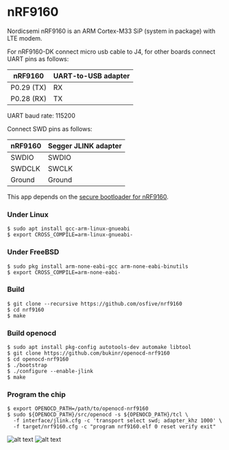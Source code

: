 # nRF9160

Nordicsemi nRF9160 is an ARM Cortex-M33 SiP (system in package) with LTE modem.

For nRF9160-DK connect micro usb cable to J4, for other boards connect UART pins as follows:

| nRF9160          | UART-to-USB adapter  |
| ----------------- | -------------------- |
| P0.29 (TX)        | RX                   |
| P0.28 (RX)        | TX                   |

UART baud rate: 115200

Connect SWD pins as follows:

| nRF9160           | Segger JLINK adapter |
| ----------------- | -------------------- |
| SWDIO             | SWDIO                |
| SWDCLK            | SWCLK                |
| Ground            | Ground               |

This app depends on the [secure bootloader for nRF9160](https://github.com/osfive/nrf9160-boot).

### Under Linux
    $ sudo apt install gcc-arm-linux-gnueabi
    $ export CROSS_COMPILE=arm-linux-gnueabi-
### Under FreeBSD
    $ sudo pkg install arm-none-eabi-gcc arm-none-eabi-binutils
    $ export CROSS_COMPILE=arm-none-eabi-
### Build
    $ git clone --recursive https://github.com/osfive/nrf9160
    $ cd nrf9160
    $ make

### Build openocd
    $ sudo apt install pkg-config autotools-dev automake libtool
    $ git clone https://github.com/bukinr/openocd-nrf9160
    $ cd openocd-nrf9160
    $ ./bootstrap
    $ ./configure --enable-jlink
    $ make

### Program the chip
    $ export OPENOCD_PATH=/path/to/openocd-nrf9160
    $ sudo ${OPENOCD_PATH}/src/openocd -s ${OPENOCD_PATH}/tcl \
      -f interface/jlink.cfg -c 'transport select swd; adapter_khz 1000' \
      -f target/nrf9160.cfg -c "program nrf9160.elf 0 reset verify exit"

![alt text](https://raw.githubusercontent.com/osfive/nrf9160/master/images/nrf9160-dk.jpg)
![alt text](https://raw.githubusercontent.com/osfive/nrf9160/master/images/nrf9160.jpg)

